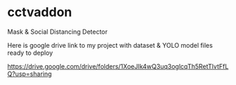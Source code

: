 # cctvaddon
Mask &amp; Social Distancing Detector

Here is google drive link to my project with dataset & YOLO model files ready to deploy

https://drive.google.com/drive/folders/1XoeJIk4wQ3uq3oglcqTh5RetTlvtFfLQ?usp=sharing
